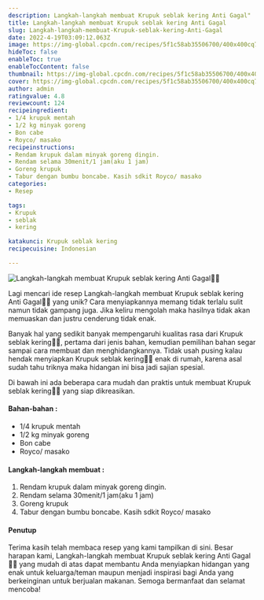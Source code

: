 ```yaml
---
description: Langkah-langkah membuat Krupuk seblak kering Anti Gagal"
title: Langkah-langkah membuat Krupuk seblak kering Anti Gagal
slug: Langkah-langkah-membuat-Krupuk-seblak-kering-Anti-Gagal
date: 2022-4-19T03:09:12.063Z
image: https://img-global.cpcdn.com/recipes/5f1c58ab35506700/400x400cq70/photo.jpg
hideToc: false
enableToc: true
enableTocContent: false
thumbnail: https://img-global.cpcdn.com/recipes/5f1c58ab35506700/400x400cq70/photo.jpg
cover: https://img-global.cpcdn.com/recipes/5f1c58ab35506700/400x400cq70/photo.jpg
author: admin
ratingvalue: 4.8
reviewcount: 124
recipeingredient:
- 1/4 krupuk mentah
- 1/2 kg minyak goreng
- Bon cabe
- Royco/ masako
recipeinstructions:
- Rendam krupuk dalam minyak goreng dingin.
- Rendam selama 30menit/1 jam(aku 1 jam)
- Goreng krupuk
- Tabur dengan bumbu boncabe. Kasih sdkit Royco/ masako
categories:
- Resep

tags:
- Krupuk
- seblak
- kering

katakunci: Krupuk seblak kering
recipecuisine: Indonesian

---
```


![Langkah-langkah membuat Krupuk seblak kering Anti Gagal👩‍🍳](https://img-global.cpcdn.com/recipes/5f1c58ab35506700/400x400cq70/photo.jpg)

Lagi mencari ide resep Langkah-langkah membuat Krupuk seblak kering Anti Gagal👩‍🍳 yang unik? Cara menyiapkannya memang tidak terlalu sulit namun tidak gampang juga. Jika keliru mengolah maka hasilnya tidak akan memuaskan dan justru cenderung tidak enak.

Banyak hal yang sedikit banyak mempengaruhi kualitas rasa dari Krupuk seblak kering👩‍🍳, pertama dari jenis bahan, kemudian pemilihan bahan segar sampai cara membuat dan menghidangkannya. Tidak usah pusing kalau hendak menyiapkan Krupuk seblak kering👩‍🍳 enak di rumah, karena asal sudah tahu triknya maka hidangan ini bisa jadi sajian spesial.

Di bawah ini ada beberapa cara mudah dan praktis untuk membuat Krupuk seblak kering👩‍🍳 yang siap dikreasikan.

<!--inarticleads1-->

#### Bahan-bahan :

- 1/4 krupuk mentah
- 1/2 kg minyak goreng
- Bon cabe
- Royco/ masako

<!--inarticleads2-->

#### Langkah-langkah membuat :

1. Rendam krupuk dalam minyak goreng dingin.
1. Rendam selama 30menit/1 jam(aku 1 jam)
1. Goreng krupuk
1. Tabur dengan bumbu boncabe. Kasih sdkit Royco/ masako

#### Penutup

Terima kasih telah membaca resep yang kami tampilkan di sini. Besar harapan kami, Langkah-langkah membuat Krupuk seblak kering Anti Gagal👩‍🍳 yang mudah di atas dapat membantu Anda menyiapkan hidangan yang enak untuk keluarga/teman maupun menjadi inspirasi bagi Anda yang berkeinginan untuk berjualan makanan. Semoga bermanfaat dan selamat mencoba!